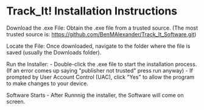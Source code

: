 # Track_It! Installation Instructions

Download the .exe File: 
    Obtain the .exe file from a trusted source. 
        (The most trusted source is: https://github.com/BenMAlexander/Track_It_Software.git)

Locate the File: 
    Once downloaded, navigate to the folder where the file is saved (usually the Downloads folder).

Run the Installer:
    - Double-click the .exe file to start the installation process.
        (If an error comes up saying "publisher not trusted" press run anyway)
    - If prompted by User Account Control (UAC), click "Yes" to allow the program to make changes to your device.

Software Starts
    - After Runnnig the installer, the Software will come on screen.
 
